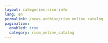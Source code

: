 ```yaml
---
layout: categories-rism-info
lang: en
permalink: /news-archive/rism_online_catalog
pagination: 
  enabled: true
  category: rism_online_catalog
---
```

